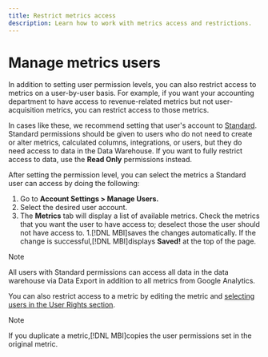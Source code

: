 ```yaml
---
title: Restrict metrics access
description: Learn how to work with metrics access and restrictions. 
---
```

# Manage metrics users

In addition to setting user permission levels, you can also restrict access to metrics on a user-by-user basis. For example, if you want your accounting department to have access to revenue-related metrics but not user-acquisition metrics, you can restrict access to those metrics.

In cases like these, we recommend setting that user's account to [Standard](../../administrator/user-management/user-management.md). Standard permissions should be given to users who do not need to create or alter metrics, calculated columns, integrations, or users, but they do need access to data in the Data Warehouse. If you want to fully restrict access to data, use the **Read Only** permissions instead.

After setting the permission level, you can select the metrics a Standard user can access by doing the following:

1. Go to **Account Settings > Manage Users.**
1. Select the desired user account.
1. The **Metrics** tab will display a list of available metrics. Check the metrics that you want the user to have access to; deselect those the user should not have access to.
1.[!DNL MBI]saves the changes automatically. If the change is successful,[!DNL MBI]displays **Saved!** at the top of the page.

>[!NOTE]
>
>All users with Standard permissions can access all data in the data warehouse via Data Export in addition to all metrics from Google Analytics.

You can also restrict access to a metric by editing the metric and [selecting users in the User Rights section](../../data-user/reports/ess-manage-data-metrics.md).

>[!NOTE]
>
>If you duplicate a metric,[!DNL MBI]copies the user permissions set in the original metric.
